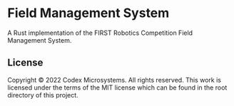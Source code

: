 # Field Management System

A Rust implementation of the FIRST Robotics Competition Field Management System.

## License
Copyright © 2022 Codex Microsystems. All rights reserved. This work is licensed under the terms of the MIT license which can be found in the root directory of this project.
